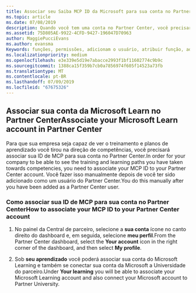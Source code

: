 ```yaml
---
title: Associar seu Saiba MCP ID da Microsoft para sua conta no Partner Center | Partner Center
ms.topic: article
ms.date: 07/08/2019
description: Quando você tem uma conta no Partner Center, você precisará atualizar seu perfil, associando sua ID. MCP
ms.assetid: 75D805AE-9922-4CFD-9427-196047D70963
author: MaggiePucciEvans
ms.author: evansma
Keywords: funções, permissões, adicionam o usuário, atribuir função, admin, agente, ID de MCP, Microsoft Learn
ms.localizationpriority: medium
ms.openlocfilehash: e3e339e5d19e7abacce2993f1bf11602774c9b9c
ms.sourcegitcommit: 1388ca15f359b7cb0a7856974f605f14523a73fb
ms.translationtype: MT
ms.contentlocale: pt-BR
ms.lasthandoff: 07/09/2019
ms.locfileid: "67675326"
---
```

## <a name="associate-your-microsoft-learn-account-in-partner-center"></a><span data-ttu-id="cb001-104">Associar sua conta da Microsoft Learn no Partner Center</span><span class="sxs-lookup"><span data-stu-id="cb001-104">Associate your Microsoft Learn account in Partner Center</span></span>

<span data-ttu-id="cb001-105">Para que sua empresa seja capaz de ver o treinamento e planos de aprendizado você tirou na direção de competências, você precisará associar sua ID de MCP para sua conta no Partner Center.</span><span class="sxs-lookup"><span data-stu-id="cb001-105">In order for your company to be able to see the training and learning paths you have taken towards competencies, you need to associate your MCP ID to your Partner Center account.</span></span> <span data-ttu-id="cb001-106">Você fazer isso manualmente depois de você ter sido adicionado como um usuário do Partner Center.</span><span class="sxs-lookup"><span data-stu-id="cb001-106">You do this manually after you have been added as a Partner Center user.</span></span>

### <a name="how-to-associate-your-mcp-id-to-your-partner-center-account"></a><span data-ttu-id="cb001-107">Como associar sua ID de MCP para sua conta no Partner Center</span><span class="sxs-lookup"><span data-stu-id="cb001-107">How to associate your MCP ID to your Partner Center account</span></span>

1. <span data-ttu-id="cb001-108">No painel da Central de parceiro, selecione a **sua conta** ícone no canto direito do dashboard e, em seguida, selecione **meu perfil**.</span><span class="sxs-lookup"><span data-stu-id="cb001-108">From the Partner Center dashboard, select the **Your account** icon in the right corner of the dashboard, and then select **My profile**.</span></span>

2. <span data-ttu-id="cb001-109">Sob **seu aprendizado** você poderá associar sua conta do Microsoft Learning e também se conectar sua conta da Microsoft a Universidade do parceiro.</span><span class="sxs-lookup"><span data-stu-id="cb001-109">Under **Your learning** you will be able to associate your Microsoft Learning account and also connect your Microsoft account to Partner University.</span></span>